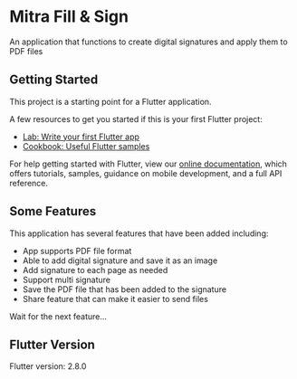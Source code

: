 # Mitra Fill & Sign

An application that functions to create digital signatures and apply them to PDF files

## Getting Started

This project is a starting point for a Flutter application.

A few resources to get you started if this is your first Flutter project:

- [Lab: Write your first Flutter app](https://flutter.dev/docs/get-started/codelab)
- [Cookbook: Useful Flutter samples](https://flutter.dev/docs/cookbook)

For help getting started with Flutter, view our
[online documentation](https://flutter.dev/docs), which offers tutorials,
samples, guidance on mobile development, and a full API reference.

## Some Features

This application has several features that have been added including:

- App supports PDF file format
- Able to add digital signature and save it as an image
- Add signature to each page as needed
- Support multi signature
- Save the PDF file that has been added to the signature
- Share feature that can make it easier to send files

Wait for the next feature...

## Flutter Version

Flutter version: 2.8.0
